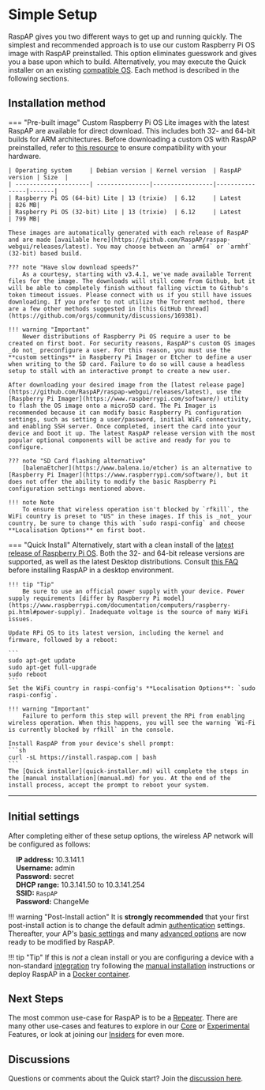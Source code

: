 # Simple Setup

RaspAP gives you two different ways to get up and running quickly. The simplest and recommended approach is to use our custom Raspberry Pi OS image with RaspAP preinstalled. This option eliminates guesswork and gives you a base upon which to build. Alternatively, you may execute the Quick installer on an existing [compatible OS](../index.md#compatible-operating-systems). Each method is described in the following sections.

## Installation method

=== "Pre-built image"
    Custom Raspberry Pi OS Lite images with the latest RaspAP are available for direct download. This includes both 32- and 64-bit builds for ARM architectures. Before downloading a custom OS with RaspAP preinstalled, refer to [this resource](https://www.raspberrypi.com/software/operating-systems/) to ensure compatibility with your hardware.


    | Operating system     | Debian version | Kernel version  | RaspAP version | Size  |
    | ---------------------| ---------------|-----------------|----------------|-------|
    | Raspberry Pi OS (64-bit) Lite | 13 (trixie)  | 6.12     | Latest         | 826 MB|
    | Raspberry Pi OS (32-bit) Lite | 13 (trixie)  | 6.12     | Latest         | 799 MB|

    These images are automatically generated with each release of RaspAP and are made [available here](https://github.com/RaspAP/raspap-webgui/releases/latest). You may choose between an `arm64` or `armhf` (32-bit) based build.

    ??? note "Have slow download speeds?"
        As a courtesy, starting with v3.4.1, we've made available Torrent files for the image. The downloads will still come from Github, but it will be able to completely finish without falling victim to Github's token timeout issues. Please connect with us if you still have issues downloading. If you prefer to not utilize the Torrent method, there are a few other methods suggested in [this GitHub thread](https://github.com/orgs/community/discussions/169381).

    !!! warning "Important"
        Newer distributions of Raspberry Pi OS require a user to be created on first boot. For security reasons, RaspAP's custom OS images _do not_ preconfigure a user. For this reason, you must use the **custom settings** in Raspberry Pi Imager or Etcher to define a user when writing to the SD card. Failure to do so will cause a headless setup to stall with an interactive prompt to create a new user. 

    After downloading your desired image from the [latest release page](https://github.com/RaspAP/raspap-webgui/releases/latest), use the [Raspberry Pi Imager](https://www.raspberrypi.com/software/) utility to flash the OS image onto a microSD card. The Pi Imager is recommended because it can modify basic Raspberry Pi configuration settings, such as setting a user/password, initial WiFi connectivity, and enabling SSH server. Once completed, insert the card into your device and boot it up. The latest RaspAP release version with the most popular optional components will be active and ready for you to configure.

    ??? note "SD Card flashing alternative"
        [balenaEtcher](https://www.balena.io/etcher) is an alternative to [Raspberry Pi Imager](https://www.raspberrypi.com/software/), but it does not offer the ability to modify the basic Raspberry Pi configuration settings mentioned above.

    !!! note Note
        To ensure that wireless operation isn't blocked by `rfkill`, the WiFi country is preset to "US" in these images. If this is _not_ your country, be sure to change this with `sudo raspi-config` and choose **Localisation Options** on first boot.

=== "Quick Install"
    Alternatively, start with a clean install of the [latest release of Raspberry Pi OS](https://www.raspberrypi.org/software/operating-systems/). Both the 32- and 64-bit release versions are supported, as well as the latest  Desktop distributions. Consult [this FAQ](../faq.md#distros) before installing RaspAP in a desktop environment.

    !!! tip "Tip"
        Be sure to use an official power supply with your device. Power supply requirements [differ by Raspberry Pi model](https://www.raspberrypi.com/documentation/computers/raspberry-pi.html#power-supply). Inadequate voltage is the source of many WiFi issues.

    Update RPi OS to its latest version, including the kernel and firmware, followed by a reboot:

    ```
    sudo apt-get update
    sudo apt-get full-upgrade
    sudo reboot
    ```
    Set the WiFi country in raspi-config's **Localisation Options**: `sudo raspi-config`.

    !!! warning "Important"
        Failure to perform this step will prevent the RPi from enabling wireless operation. When this happens, you will see the warning `Wi-Fi is currently blocked by rfkill` in the console.

    Install RaspAP from your device's shell prompt:
    ```sh
    curl -sL https://install.raspap.com | bash
    ```
    The [Quick installer](quick-installer.md) will complete the steps in the [manual installation](manual.md) for you. At the end of the install process, accept the prompt to reboot your system.

---

## Initial settings
After completing either of these setup options, the wireless AP network will be configured as follows:

&nbsp;&nbsp;&nbsp;&nbsp;**IP address:** 10.3.141.1  
&nbsp;&nbsp;&nbsp;&nbsp;**Username:** admin  
&nbsp;&nbsp;&nbsp;&nbsp;**Password:** secret  
&nbsp;&nbsp;&nbsp;&nbsp;**DHCP range:** 10.3.141.50 to 10.3.141.254  
&nbsp;&nbsp;&nbsp;&nbsp;**SSID:** `RaspAP`  
&nbsp;&nbsp;&nbsp;&nbsp;**Password:** ChangeMe  

!!! warning "Post-Install action"
    It is **strongly recommended** that your first post-install action is to change the default admin [authentication](../features-core/authentication.md) settings. Thereafter, your AP's [basic settings](../features-core/ap-basics.md) and many [advanced options](../features-core/ap-basics.md#advanced-options) are now ready to be modified by RaspAP.

!!! tip "Tip"
    If this is _not_ a clean install or you are configuring a device with a non-standard [integration](../faq.md#integrations) try following the [manual installation](manual.md) instructions or deploy RaspAP in a [Docker container](docker.md).

## Next Steps
The most common use-case for RaspAP is to be a [Repeater](../features-core/repeater.md). There are many other use-cases and features to explore in our [Core](../features-core/index.md) or [Experimental](../features-experimental/index.md) Features, or look at joining our [Insiders](../features-insiders/index.md) for even more.

## Discussions
Questions or comments about the Quick start? Join the [discussion here](https://github.com/RaspAP/raspap-webgui/discussions/).
